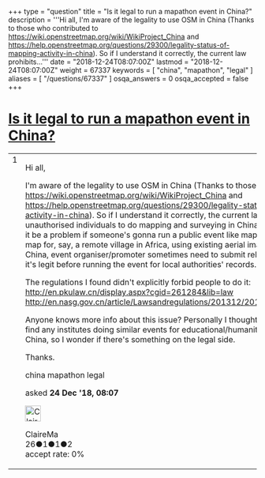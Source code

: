 +++
type = "question"
title = "Is it legal to run a mapathon event in China?"
description = '''Hi all, I&#x27;m aware of the legality to use OSM in China (Thanks to those who contributed to https://wiki.openstreetmap.org/wiki/WikiProject_China and https://help.openstreetmap.org/questions/29300/legality-status-of-mapping-activity-in-china). So if I understand it correctly, the current law prohibits...'''
date = "2018-12-24T08:07:00Z"
lastmod = "2018-12-24T08:07:00Z"
weight = 67337
keywords = [ "china", "mapathon", "legal" ]
aliases = [ "/questions/67337" ]
osqa_answers = 0
osqa_accepted = false
+++

<div class="headNormal">

# [Is it legal to run a mapathon event in China?](/questions/67337/is-it-legal-to-run-a-mapathon-event-in-china)

</div>

<div id="main-body">

<div id="askform">

<table id="question-table" style="width:100%;">
<colgroup>
<col style="width: 50%" />
<col style="width: 50%" />
</colgroup>
<tbody>
<tr>
<td style="width: 30px; vertical-align: top"><div class="vote-buttons">
<span id="post-67337-upvote" class="ajax-command post-vote up" rel="nofollow" title="I like this post (click again to cancel)"> </span>
<div id="post-67337-score" class="post-score" title="current number of votes">
1
</div>
<span id="post-67337-downvote" class="ajax-command post-vote down" rel="nofollow" title="I dont like this post (click again to cancel)"> </span> <span id="favorite-mark" class="ajax-command favorite-mark" rel="nofollow" title="mark/unmark this question as favorite (click again to cancel)"> </span>
<div id="favorite-count" class="favorite-count">
&#10;</div>
</div></td>
<td><div id="item-right">
<div class="question-body">
<p>Hi all,</p>
<p>I'm aware of the legality to use OSM in China (Thanks to those who contributed to <a href="https://wiki.openstreetmap.org/wiki/WikiProject_China">https://wiki.openstreetmap.org/wiki/WikiProject_China</a> and <a href="/questions/29300/legality-status-of-mapping-activity-in-china">https://help.openstreetmap.org/questions/29300/legality-status-of-mapping-activity-in-china</a>). So if I understand it correctly, the current law prohibits unauthorised individuals to do mapping and surveying in China's territory. But would it be a problem if someone's gonna run a public event like mapathon in China to map for, say, a remote village in Africa, using existing aerial imagery? Because in China, event organiser/promoter sometimes need to submit relevant files to prove it's legit before running the event for local authorities' records.</p>
<p>The regulations I found didn't explicitly forbid people to do it: <a href="http://en.pkulaw.cn/display.aspx?cgid=261284&amp;lib=law">http://en.pkulaw.cn/display.aspx?cgid=261284&amp;lib=law</a> <a href="http://en.nasg.gov.cn/article/Lawsandregulations/201312/20131200005471.shtml">http://en.nasg.gov.cn/article/Lawsandregulations/201312/20131200005471.shtml</a></p>
<p>Anyone knows more info about this issue? Personally I thought it's weird that I didn't find any institutes doing similar events for educational/humanitarian purposes in China, so I wonder if there's something on the legal side.</p>
<p>Thanks.</p>
</div>
<div id="question-tags" class="tags-container tags">
<span class="post-tag tag-link-china" rel="tag" title="see questions tagged &#39;china&#39;">china</span> <span class="post-tag tag-link-mapathon" rel="tag" title="see questions tagged &#39;mapathon&#39;">mapathon</span> <span class="post-tag tag-link-legal" rel="tag" title="see questions tagged &#39;legal&#39;">legal</span>
</div>
<div id="question-controls" class="post-controls">
&#10;</div>
<div class="post-update-info-container">
<div class="post-update-info post-update-info-user">
<p>asked <strong>24 Dec '18, 08:07</strong></p>
<img src="https://secure.gravatar.com/avatar/229f36526eabefb7e5902d9ad26483e3?s=32&amp;d=identicon&amp;r=g" class="gravatar" width="32" height="32" alt="ClaireMa&#39;s gravatar image" />
<p><span>ClaireMa</span><br />
<span class="score" title="26 reputation points">26</span><span title="1 badges"><span class="badge1">●</span><span class="badgecount">1</span></span><span title="1 badges"><span class="silver">●</span><span class="badgecount">1</span></span><span title="2 badges"><span class="bronze">●</span><span class="badgecount">2</span></span><br />
<span class="accept_rate" title="Rate of the user&#39;s accepted answers">accept rate:</span> <span title="ClaireMa has no accepted answers">0%</span></p>
</div>
</div>
<div id="comments-container-67337" class="comments-container">
&#10;</div>
<div id="comment-tools-67337" class="comment-tools">
&#10;</div>
<div class="clear">
&#10;</div>
<div id="comment-67337-form-container" class="comment-form-container">
&#10;</div>
<div class="clear">
&#10;</div>
</div></td>
</tr>
</tbody>
</table>

</div>

</div>

